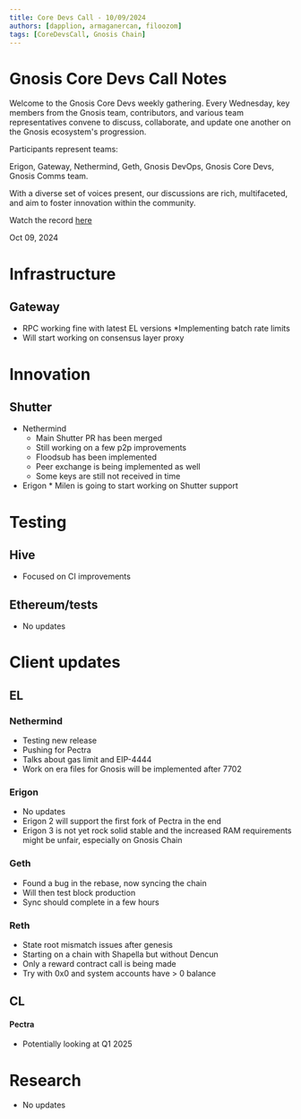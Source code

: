 ```yaml
---
title: Core Devs Call - 10/09/2024
authors: [dapplion, armaganercan, filoozom]
tags: [CoreDevsCall, Gnosis Chain]
---
```


# Gnosis Core Devs Call Notes

Welcome to the Gnosis Core Devs weekly gathering. Every Wednesday, key members from the Gnosis team, contributors, and various team representatives convene to discuss, collaborate, and update one another on the Gnosis ecosystem's progression.

Participants represent teams:

Erigon, Gateway, Nethermind, Geth, Gnosis DevOps, Gnosis Core Devs, Gnosis Comms team.

With a diverse set of voices present, our discussions are rich, multifaceted, and aim to foster innovation within the community.

Watch the record [here](https://youtu.be/fesJIYa9NhE)

Oct 09, 2024

# Infrastructure
## Gateway
* RPC working fine with latest EL versions
*Implementing batch rate limits
* Will start working on consensus layer proxy

# Innovation
## Shutter
   * Nethermind
        * Main Shutter PR has been merged
        * Still working on a few p2p improvements
        * Floodsub has been implemented
        * Peer exchange is being implemented as well
        * Some keys are still not received in time
  * Erigon
        * Milen is going to start working on Shutter support
# Testing
## Hive
 * Focused on CI improvements
## Ethereum/tests
* No updates
# Client updates
## EL
### Nethermind
* Testing new release
* Pushing for Pectra
* Talks about gas limit and EIP-4444
* Work on era files for Gnosis will be implemented after 7702
### Erigon
* No updates
* Erigon 2 will support the first fork of Pectra in the end
* Erigon 3 is not yet rock solid stable and the increased RAM requirements might be unfair, especially on Gnosis Chain
### Geth
* Found a bug in the rebase, now syncing the chain
* Will then test block production
* Sync should complete in a few hours
### Reth
* State root mismatch issues after genesis
* Starting on a chain with Shapella but without Dencun
* Only a reward contract call is being made
* Try with 0x0 and system accounts have > 0 balance
## CL
#### Pectra
* Potentially looking at Q1 2025
# Research
* No updates



















































